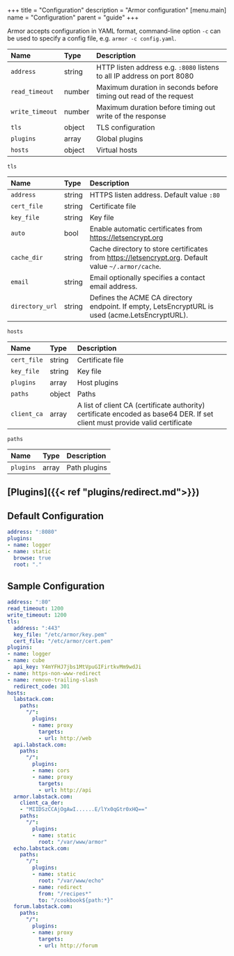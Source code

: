 +++
title = "Configuration"
description = "Armor configuration"
[menu.main]
  name = "Configuration"
  parent = "guide"
+++

Armor accepts configuration in YAML format, command-line option `-c` can be used
to specify a config file, e.g. `armor -c config.yaml`.

| Name            | Type   | Description                                                             |
| :-------------- | :----- | :---------------------------------------------------------------------- |
| `address`       | string | HTTP listen address e.g. `:8080` listens to all IP address on port 8080 |
| `read_timeout`  | number | Maximum duration in seconds before timing out read of the request       |
| `write_timeout` | number | Maximum duration before timing out write of the response                |
| `tls`           | object | TLS configuration                                                       |
| `plugins`       | array  | Global plugins                                                          |
| `hosts`         | object | Virtual hosts                                                           |

`tls`

| Name            | Type   | Description                                                                                         |
| :-------------- | :----- | :-------------------------------------------------------------------------------------------------- |
| `address`       | string | HTTPS listen address. Default value `:80`                                                           |
| `cert_file`     | string | Certificate file                                                                                    |
| `key_file`      | string | Key file                                                                                            |
| `auto`          | bool   | Enable automatic certificates from https://letsencrypt.org                                          |
| `cache_dir`     | string | Cache directory to store certificates from https://letsencrypt.org. Default value `~/.armor/cache`. |
| `email`         | string | Email optionally specifies a contact email address.                                                 |
| `directory_url` | string | Defines the ACME CA directory endpoint. If empty, LetsEncryptURL is used (acme.LetsEncryptURL).     |

`hosts`

| Name        | Type   | Description                                                                                                                 |
| :---------- | :----- | :-------------------------------------------------------------------------------------------------------------------------- |
| `cert_file` | string | Certificate file                                                                                                            |
| `key_file`  | string | Key file                                                                                                                    |
| `plugins`   | array  | Host plugins                                                                                                                |
| `paths`     | object | Paths                                                                                                                       |
| `client_ca` | array  | A list of client CA (certificate authority) certificate encoded as base64 DER. If set client must provide valid certificate |

`paths`

| Name      | Type  | Description  |
| :-------- | :---- | :----------- |
| `plugins` | array | Path plugins |

## [Plugins]({{< ref "plugins/redirect.md">}})

## Default Configuration

```yaml
address: ":8080"
plugins:
- name: logger
- name: static
  browse: true
  root: "."
```

## Sample Configuration

```yaml
address: ":80"
read_timeout: 1200
write_timeout: 1200
tls:
  address: ":443"
  key_file: "/etc/armor/key.pem"
  cert_file: "/etc/armor/cert.pem"
plugins:
- name: logger
- name: cube
  api_key: Y4mYFHJ7jbs1MtVpuGIFirtkvMm9wdJi
- name: https-non-www-redirect
- name: remove-trailing-slash
  redirect_code: 301
hosts:
  labstack.com:
    paths:
      "/":
        plugins:
        - name: proxy
          targets:
          - url: http://web
  api.labstack.com:
    paths:
      "/":
        plugins:
        - name: cors
        - name: proxy
          targets:
          - url: http://api
  armor.labstack.com:
    client_ca_der:
    - "MIIDSzCCAjOgAwI......E/lYx0qGtr0xHQ=="
    paths:
      "/":
        plugins:
        - name: static
          root: "/var/www/armor"
  echo.labstack.com:
    paths:
      "/":
        plugins:
        - name: static
          root: "/var/www/echo"
        - name: redirect
          from: "/recipes*"
          to: "/cookbook${path:*}"
  forum.labstack.com:
    paths:
      "/":
        plugins:
        - name: proxy
          targets:
          - url: http://forum
```
